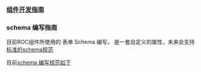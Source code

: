 ### [组件开发指南](https://lark.alipay.com/1688fe/ahfidi/gdk25y)


### schema 编写指南

目前ROC组件所使用的 表单 Schema 编写， 是一套自定义的属性，未来会支持 [标准的schema规范](http://gitlab.alibaba-inc.com/ocms/ocms-doc/issues/251)



目前[schema 编写规范如下](https://lark.alipay.com/1688fe/ahfidi/gilrsa#组件-schema)